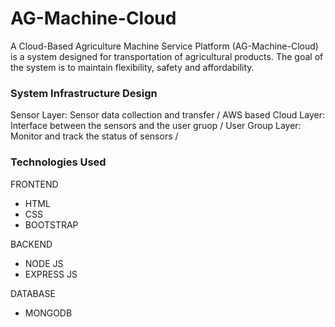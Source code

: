 # AG-Machine-Cloud

A Cloud-Based Agriculture Machine Service Platform (AG-Machine-Cloud) is a system designed for transportation of agricultural products. The goal of the system is to maintain flexibility, safety and affordability.

### System Infrastructure Design

Sensor Layer: Sensor data collection and transfer /
AWS based Cloud Layer: Interface between the sensors and the user gruop /
User Group Layer: Monitor and track the status of sensors /

### Technologies Used

FRONTEND 
- HTML
- CSS
- BOOTSTRAP

BACKEND 
- NODE JS
- EXPRESS JS

DATABASE 
- MONGODB



